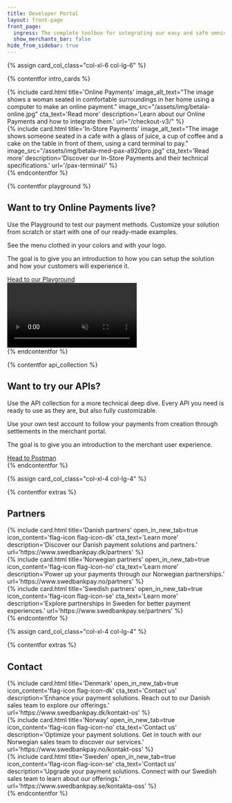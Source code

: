 ```yaml
---
title: Developer Portal
layout: front-page
front_page:
  ingress: The complete toolbox for integrating our easy and safe omnichannel payment solutions.
  show_merchants_bar: false
hide_from_sidebar: true
---
```


{% assign card_col_class="col-xl-6 col-lg-6" %}

{% contentfor intro_cards %}
  <div class="row">
    <div class="{{ card_col_class }}">
        {% include card.html title='Online Payments'
        image_alt_text="The image shows a woman seated in comfortable surroundings in her home using a computer to make an online payment."
        image_src="/assets/img/betala-online.jpg"
        cta_text='Read more'
        description='Learn about our Online Payments and how to integrate them.'
        url="/checkout-v3/"
        %}
    </div>
    <div class="{{ card_col_class }}">
        {% include card.html title='In-Store Payments'
        image_alt_text="The image shows someone seated in a cafe with a glass of juice, a cup of coffee and a cake on the table in front of them, using a card terminal to pay."
        image_src="/assets/img/betala-med-pax-a920pro.jpg"
        cta_text='Read more'
        description='Discover our In-Store Payments and their technical specifications.'
        url='/pax-terminal/'
        %}
    </div>
  </div>
{% endcontentfor %}

{% contentfor playground %}
  <div class="row slab mt-5 ml-0 mr-0">
    <div class="col-lg-7 pl-2 mb-2">
      <h2>Want to try Online Payments live?</h2>
      <p>Use the Playground to test our payment methods. Customize your solution from scratch or start with one of our ready-made examples.</p>
      <p>See the menu clothed in your colors and with your logo.</p>
      <p>The goal is to give you an introduction to how you can setup the solution and how your customers will experience it.</p>
      <div class="mt-5">
        <a class="btn btn-primary playground-cta" target="_blank" href="https://playground.swedbankpay.com" type="button">Head to our Playground <i class="at-arrow-right ml-2" aria-hidden="true"></i></a>
      </div>
    </div>
    <div class="col-lg-5 pr-0 d-flex justify-content-end">
      <div class="video-container">
        <video loop autoplay muted><source src="/assets/mp4/Playground_2_Logo_Tall.mp4" type="video/mp4"></video>
      </div>
    </div>
  </div>
{% endcontentfor %}

{% contentfor api_collection %}
  <div class="row slab mt-5 ml-0 mr-0">
    <div class="col-lg-7 pl-2 mb-2">
      <h2>Want to try our APIs?</h2>
      <p>Use the API collection for a more technical deep dive. Every API you need is ready to use as they are, but also fully customizable.</p>
      <p>Use your own test account to follow your payments from creation through settlements in the merchant portal.</p>
      <p>The goal is to give you an introduction to the merchant user experience.</p>
      <div class="mt-5">
        <a class="btn btn-primary playground-cta" target="_blank" href="https://www.postman.com/swedbankpay/swedbank-pay-online/collection/000bv9t/testsuite" type="button">Head to Postman <i class="at-arrow-right ml-2" aria-hidden="true"></i></a>
      </div>
    </div>
  </div>
{% endcontentfor %}

{% assign card_col_class="col-xl-4 col-lg-4" %}

{% contentfor extras %}
  <h2 id="front-page-contact-partners" class="heading-line">Partners</h2>
  <div class="row mt-4">
    <div class="{{ card_col_class }}">
      {% include card.html
          title='Danish partners'
          open_in_new_tab=true
          icon_content='flag-icon flag-icon-dk'
          cta_text='Learn more'
          description='Discover our Danish payment solutions and partners.'
          url='https://www.swedbankpay.dk/partners'
      %}
    </div>
    <div class="{{ card_col_class }}">
      {% include card.html
          title='Norwegian partners'
          open_in_new_tab=true
          icon_content='flag-icon flag-icon-no'
          cta_text='Learn more'
          description='Power up your payments through our Norwegian partnerships.'
          url='https://www.swedbankpay.no/partners'
      %}
    </div>
    <div class="{{ card_col_class }}">
      {% include card.html
          title='Swedish partners'
          open_in_new_tab=true
          icon_content='flag-icon flag-icon-se'
          cta_text='Learn more'
          description='Explore partnerships in Sweden for better payment experiences.'
          url='https://www.swedbankpay.se/partners'
      %}
    </div>
  </div>
{% endcontentfor %}

{% assign card_col_class="col-xl-4 col-lg-4" %}

{% contentfor extras %}
  <h2 id="front-page-contact-partners" class="heading-line">Contact</h2>
  <div class="row mt-4">
    <div class="{{ card_col_class }}">
      {% include card.html
          title='Denmark'
          open_in_new_tab=true
          icon_content='flag-icon flag-icon-dk'
          cta_text='Contact us'
          description='Enhance your payment solutions. Reach out to our Danish sales team to explore our offerings.'
          url='https://www.swedbankpay.dk/kontakt-os'
      %}
    </div>
    <div class="{{ card_col_class }}">
      {% include card.html
          title='Norway'
          open_in_new_tab=true
          icon_content='flag-icon flag-icon-no'
          cta_text='Contact us'
          description='Optimize your payment solutions. Get in touch with our Norwegian sales team to discover our services.'
          url='https://www.swedbankpay.no/kontakt-oss'
      %}
    </div>
    <div class="{{ card_col_class }}">
      {% include card.html
          title='Sweden'
          open_in_new_tab=true
          icon_content='flag-icon flag-icon-se'
          cta_text='Contact us'
          description='Upgrade your payment solutions. Connect with our Swedish sales team to learn about our offerings.'
          url='https://www.swedbankpay.se/kontakta-oss'
      %}
    </div>
  </div>
{% endcontentfor %}

